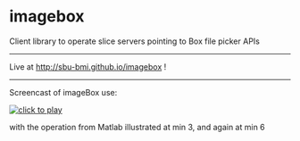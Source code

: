 # imagebox
Client library to operate slice servers pointing to Box file picker APIs
___
Live at http://sbu-bmi.github.io/imagebox !
___


Screencast of imageBox use:

[![click to play](http://img.youtube.com/vi/PHzWfIoS2nA/0.jpg)](http://www.youtube.com/watch?v=PHzWfIoS2nA)

with the operation from Matlab illustrated at min 3, and again at min 6 
